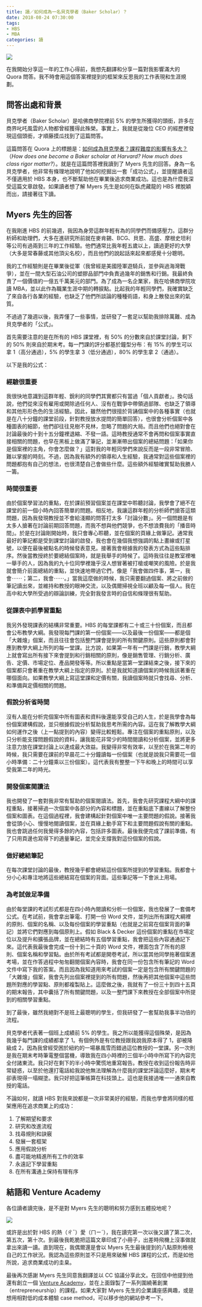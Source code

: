 ```yaml
---
title: 讀／如何成為一名貝克學者（Baker Scholar）？
date: 2018-08-24 07:30:00
tags:
- HBS
- MBA
categories: 讀
---
```


![](cover.jpg)

在我開始分享這一年的工作心得前，我想先翻譯和分享一篇對我影響滿大的 Quora 問答。我不時會用這個答案裡提到的框架來反思我的工作表現和生涯規劃。

<!-- more -->

## 問答出處和背景

貝克學者（Baker Scholar）是哈佛商學院裡前 5% 的學生所獲得的頭銜，許多在商界叱吒風雲的人物都曾經獲得此殊榮。事實上，我就是從幾位 CEO 的經歷裡發現這個頭銜，才順藤摸瓜找到了這篇問答。

這篇問答在 Quora 上的標題是：[如何成為貝克學者？課程難度的影響有多大？](https://www.quora.com/How-does-one-become-a-Baker-scholar-at-Harvard-How-much-does-class-rigor-matter)（*How does one become a Baker scholar at Harvard? How much does class rigor matter?*）。就是在這篇問答裡我讀到了 Myers 先生的回答。身為一名貝克學者，他非常有條理地說明了他如何挖掘出一套「成功公式」，並提醒讀者這不僅適用於 HBS 本身，也不斷幫助他在畢業後追求商業成功。這也是為什麼我深受這篇文章啟發。如果讀者想了解 Myers 先生是如何在臥虎藏龍的 HBS 裡脫穎而出，請接著往下讀。

## Myers 先生的回答

在我剛進 HBS 的前幾週，我因為身旁這群年輕有為的同學們而備感壓力。這群分析師和助理們，大多在進研究所前就在麥肯錫、BCG、貝恩、高盛、摩根史坦利等公司有過兩到三年的工作經驗。他們通常比我年輕五歲以上，讀過更好的大學（大多是常春藤或其他頂尖名校），而且他們的說起話來起來都感覺十分聰明。

我的工作經驗則是在畢業後從軍（我曾經是美國陸軍遊騎兵，並參與過海灣戰爭），並在一間大型石油公司的塑膠品部門中負責過幾年的銷售和行銷。我最終負責了一個價值約一億五千萬美元的部門。為了成為一名企業家，我在哈佛商學院攻讀 MBA，並以此作為職業生涯中期的轉捩點。比起我的年輕同學們，我確實缺乏了來自各行各業的經驗，也缺乏了他們所談論的種種術語，和身上散發出來的氣質。

不過過了幾週以後，我弄懂了一些事情，並研發了一套足以幫助我排除萬難、成為貝克學者的「公式」。

首先需要注意的是在所有的 HBS 課堂裡，有 50% 的分數來自於課堂討論，剩下的 50% 則來自於期末考。每一門課的評分都基於鐘型分布：有 15% 的學生可以拿 1（高分通過），5% 的學生拿 3（低分通過），80% 的學生拿 2（通過）。

以下是我的公式：

### 經驗很重要

我很快地意識到這群年輕、銳利的同學們其實都只有當過「個人貢獻者」。換句話說，他們從來沒有雇用或開除過任何人、沒有在戰爭中帶領過部隊、也缺乏了領導和其他形形色色的生活經驗。因此，雖然他們很擅於背誦個案中的各種事實（也就是在八十分鐘的課堂前段，針對教授放水提問的簡單回答），也很會分析個案中各種圖表的細節，他們卻往往見樹不見林，忽略了問題的大局。而且他們也絕對會在討論最後的十到十五分鐘裡退縮、不發一語。這時教授通常不會再問和個案事實直接相關的問題，也早在黑板上做滿了筆記，並漸漸帶出個案的總結問題：「如果你是個案裡的主角，你會怎麼做？」這對我的年輕同學們來說反而是一段非常冒險、難以掌握的時刻。不過，因為我有額外的領導和人生經驗，我通常對這些個案裡的問題都抱有自己的想法，也很清楚自己會做些什麼。這些額外經驗確實幫助我勝人一籌。

### 時間很重要

由於個案學習法的重點，在於課前預習個案並在課堂中聆聽討論，我學會了絕不在課堂的前一個小時內回答簡單的問題。相反地，我讓這群年輕的分析師們搶答這類問題，因為我發現教授並不會給淺顯的問答打太多「討論分數」。另一個問題是有太多人搶著在討論前期回答問題，而我不想與他們競爭，也不想浪費我的「播音時間」。於是在討論剛開始時，我只會專心聆聽，並在個案的頁緣上做筆記。通常我最好的筆記都是受到課堂討論的啟發，我也會在幾個我想強調的點上畫線或打星號，以便在最後被點名的時候發表意見。接著我會根據我的發表方式為這些點排序。然後當教授終於要總結個案時，就是我舉手的時候了。這時我往往是教室裡唯一舉手的人，因為我的九十位同學裡幾乎沒人想冒著被打槍或嘲笑的風險。於是我就會簡介前面總結的重點，並快速地帶過它們，像是「我會做四件事，第一，我會⋯⋯；第二，我會⋯⋯。」當我這麼做的時候，我只需要翻過個案、將之前做的筆記讀出來，並維持和教授的眼神交流，以及偶爾掃視全班以顧及每一個人。我在高中和大學所受過的辯論訓練，完全對我發言時的自信和條理很有幫助。

### 從課表中抓學習重點

我另外發現課表的結構非常重要。HBS 的每堂課都有二十或三十份個案，而且都會公布教學大綱。我發現每門課的第一份個案——以及最後一份個案——都是個「大雜燴」個案，而且往往會包括整門課會提到的所有關鍵原則。這些原則都會對應到教學大綱上所列的每一堂課。比方說，如果第一年有一門課是行銷，教學大綱上就會寫出所有接下來會提到和行銷相關的原則，像是銷售管理、行銷分析、廣告、定價、市場定位、產品開發等等。所以重點是當第一堂課結束之後，接下來的個案都只會著重在教學大綱上指定的原則。於是我就知道讀個案的時候我該著重在哪個面向。如果教學大綱上寫這堂課和定價有關，我讀個案時就只會找尋、分析、和準備與定價相關的問題。

### 假說分析省時間

沒有人能在分析完個案中所有圖表和資料後還能享受自己的人生，於是我學會為每份個案建構假說，並只根據假說分析幫助我思考所需的內容。這在我了解教學大綱如何運作之後（上一點提到的內容）變得比較輕鬆。專注在個案的重點原則，以及只分析能支撐問題假說的資料，讓我能花非常少的時間閱讀和分析個案，並將更多注意力放在課堂討論上以達成最大效益。我變得非常有效率，以至於在我第二年的時候，我只需要在課前的早晨花二十分鐘讀每一份個案（也就是說我只需要花一個小時準備：二十分鐘乘以三份個案）。這代表我有整整一下午和晚上的時間可以享受我第二年的時光。

### 開發個案閱讀法

我也開發了一套對我非常有幫助的個案閱讀法。首先，我會先研究課程大綱中的課程重點，接著掃過一次個案中各部分的內容和標題，並在重點底下畫線以了解整份個案和圖表。在這個過程裡，我會建構起針對個案中唯一主要問題的假說。接著我會從頭小心、慢慢地閱讀個案，並在頁緣上動手寫下和主要問題假說有關的重點。我也會跳過任何我覺得多餘的內容，包括許多圖表。最後我便完成了課前準備，有了只用頁邊也寫得下的適量筆記，並完全支撐我對這份個案的假說。

### 做好總結筆記

在每次課堂討論的最後，教授幾乎都會總結這份個案所提到的學習重點。我都會十分小心和專注地將這些總結寫在個案的背面。這些筆記等一下會派上用場。

### 為考試做足準備

由於每堂課的考試形式都是在四小時內閱讀和分析一份個案，我也發展了一套備考公式。在考試前，我會拿出筆電、打開一份 Word 文件，並列出所有課程大綱裡的原則、個案的名稱、以及每份個案的學習重點（也就是之前寫在個案背面的筆記）並將它們對應到每個原則上。假如 Black & Decker 這份個案的重點在市場定位以及提升和擴張品牌，並在總結時有五個學習重點，我會把這些內容通通記下來。這代表我最後會完成一份十到二十頁的 Word 文件，裡面包含了所有的原則、個案名稱和學習點。由於所有考試都是開卷考試，所以當其他同學拖著個案進考場，並在作答過程中匆匆翻閱個案內容時，我會在同一份包含所有筆記的 Word 文件中寫下我的答案。而且因為我知道用來考試的個案一定是包含所有關鍵問題的「大雜燴」個案，我會先列出個案裡提到的所有問題，然後再把其他個案中這些問題所對應的學習點、原則都複製貼上。這麼做之後，我就有了一份三十到四十五頁的期末報告，其中囊括了所有關鍵問題，以及一整門課下來教授在全部個案中所提到的相關學習重點。

到了最後，雖然我絕對不是班上最聰明的學生，但我研發了一套幫助我事半功倍的流程。

貝克學者代表著一個班上成績前 5% 的學生。我之所以能獲得這個殊榮，是因為我幾乎每門課的成績都拿了 1。有個例外是有位教授跟我說我原本得了 1，卻被降級成 2，因為我曾經受困於紐約的一場暴風雪而錯過這位教授的一堂課。另一次則是我在期末考時筆電整個當機，導致我在四小時裡的三個半小時中所寫下的內容完全付諸東流。我只好在剩下的半小時中驚慌地重寫報告。教授在收到這份報告時非常疑惑，以至於他還打電話給我說他無法理解為什麼我的課堂評論這麼好，期末考卻表現得一塌糊塗。我只好把這筆帳算在科技頭上。這也是我接過唯一一通來自教授的電話。

不論如何，就讀 HBS 對我來說都是一次非常美好的經驗，而我也學會將同樣的框架應用在追求商業上的成功：

1. 了解期望和要求
2. 研究和改進流程
3. 找尋規則和訣竅
4. 發展一套框架
5. 應用假說分析
6. 盡可能地精進所有工作的效率
7. 永遠記下學習重點
8. 在所有溝通上保持有理有序

## 結語和 Venture Academy

各位讀者讀完後，是不是對 Myers 先生的聰明和努力感到五體投地呢？

![](pamphlet.jpg)

或許是出於對 HBS 的熱（ㄔˉ）愛（ㄇㄧˊ），我在讀完第一次以後又讀了第二次，第五次，第十次。到最後我乾脆把這篇文章印成了小冊子，出差時飛機上沒事做就拿出來讀一讀。直到現在，我偶爾還是會以 Myers 先生最後提到的八點原則檢視自己的工作狀況。我認為這些原則並不只是用來破解 HBS 課程的公式，而是如他所說，追求商業成功的圭臬。

最後再次感謝 Myers 先生同意我翻譯並以 CC 協議分享此文。在回信中他提到他還有創立一個 [Venture Academy](https://www.ventureacademy.biz)，並在上面錄製了一系列圍繞著創業（entrepreneurship）的課程。如果大家對 Myers 先生的企業講座感興趣，或是想用相對低的成本體驗 case method，可以移步他的網站參考一下。
